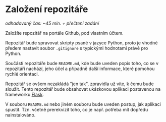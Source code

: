 # Založení repozitáře

*odhadovaný čas: ~45 min. + přečtení zadání*

Založíte repozitář na portále Github, pod vlastním účtem.

Repozitář bude spravovat skripty psané v jazyce Python, proto je vhodné předem nastavit soubor `.gitignore` s typickými hodnotami právě pro Python.

Součástí repozitáře bude `README.md`, kde bude uveden popis toho, co se v repozitáři nachází, jeho účel a případně další informace, které pomohou rychlé orientaci.

Repozitář se ovšem nezakládá "jen tak", zpravidla už víte, k čemu bude sloužit. Tento repozitář bude obsahovat ukázkovou aplikaci postavenou na frameworku [Flask](https://flask.palletsprojects.com/).

V souboru `README.md` nebo jiném souboru bude uveden postup, jak aplikaci spustit. Tzn. včetně prerekvizit toho, co je např. potřeba mít dopředu nainstalováno.

